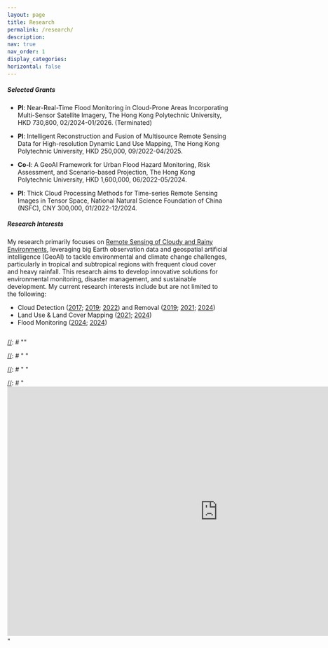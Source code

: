 ```yaml
---
layout: page
title: Research
permalink: /research/
description: 
nav: true
nav_order: 1
display_categories:
horizontal: false
---
```


##### **Selected Grants**  

- **PI**: Near-Real-Time Flood Monitoring in Cloud-Prone Areas Incorporating Multi-Sensor Satellite Imagery,  The Hong Kong Polytechnic University, HKD 730,800, 02/2024-01/2026. (Terminated)&emsp;

- **PI**: Intelligent Reconstruction and Fusion of Multisource Remote Sensing Data for High-resolution Dynamic Land Use Mapping, The Hong Kong Polytechnic University, HKD 250,000, 09/2022-04/2025.  &emsp;

- **Co-I**: A GeoAI Framework for Urban Flood Hazard Monitoring, Risk Assessment, and Scenario-based Projection, The Hong Kong Polytechnic University, HKD 1,600,000, 06/2022-05/2024.

- **PI**: Thick Cloud Processing Methods for Time-series Remote Sensing Images in Tensor Space,  National Natural Science Foundation of China (NSFC), CNY 300,000, 01/2022-12/2024.  &emsp;


##### **Research Interests**  

My research primarily focuses on <u>Remote Sensing of Cloudy and Rainy Environments</u>, leveraging big Earth observation data and geospatial artificial intelligence (GeoAI) to tackle environmental and climate change challenges, particularly in tropical and subtropical regions with frequent cloud cover and heavy rainfall. This research aims to develop innovative solutions for environmental monitoring, disaster management, and sustainable development. My current research interests include but are not limited to the following:

- Cloud Detection ([2017](https://zhiweili.net/assets/pdf/2017.3_RSE_Multi-feature%20combined%20cloud%20and%20cloud%20shadow%20detection%20in%20GaoFen-1%20wide%20field%20of%20view%20imagery.pdf); [2019](https://zhiweili.net/assets/pdf/2019.4_ISPRS%20P&RS_Deep%20learning%20based%20cloud%20detection%20for%20medium%20and%20high%20resolution%20remote%20sensing%20images%20of%20different%20sensors.pdf); [2022](https://zhiweili.net/assets/pdf/2022.6_ISPRS%20P&RS_Cloud%20and%20cloud%20shadow%20detection%20for%20optical%20satellite%20imagery%EF%BC%9AFeatures,%20algorithms,%20validation,%20and%20prospects.pdf)) and Removal ([2019](https://zhiweili.net/assets/pdf/2019.8_RS_Thick%20Cloud%20Removal%20in%20High-Resolution%20Satellite%20Images%20Using%20Stepwise%20Radiometric%20Adjustment%20and%20Residual%20Correction.pdf); [2021](https://zhiweili.net/assets/pdf/2021.7_ISPRS%20P&RS_Combined%20deep%20prior%20with%20low-rank%20tensor%20SVD%20for%20thick%20cloud%20removal%20in%20multitemporal%20images.pdf); [2024](https://zhiweili.net/assets/pdf/2024.10_ISPRS%20P&RS_Beyond%20clouds%EF%BC%9ASeamless%20flood%20mapping%20using%20Harmonized%20Landsat%20and%20Sentinel-2%20time%20series%20imagery%20and%20water%20occurrence%20data.pdf))
- Land Use & Land Cover Mapping ([2021](https://zhiweili.net/assets/pdf/2021.12_JAG_Time%20series%20remote%20sensing%20image%20classification%20framework%20using%20combination%20of%20deep%20learning%20and%20multiple%20classifiers%20system.pdf); [2024](https://zhiweili.net/assets/pdf/2024.7_RSE_Learning%20spectral-indices-fused%20deep%20models%20for%20time-series%20land%20use%20and%20land%20cover%20mapping%20in%20cloud-prone%20areas.pdf))
- Flood Monitoring ([2024](https://www.taylorfrancis.com/chapters/edit/10.1201/9781003244561-4/urban-flooding-monitoring-management-geospatial-perspective-zhiwei-li-cheolhee-yoo-qihao-weng); [2024](https://zhiweili.net/assets/pdf/2024.10_ISPRS%20P&RS_Beyond%20clouds%EF%BC%9ASeamless%20flood%20mapping%20using%20Harmonized%20Landsat%20and%20Sentinel-2%20time%20series%20imagery%20and%20water%20occurrence%20data.pdf))

<div class="slideshow-container">
    <div class="mySlides">
        <img src="../assets/img/research_cloud.jpg" alt="Cloud Detection and Removal">
    </div>
    <div class="mySlides">
        <img src="../assets/img/research_lulc.jpg" alt="Land Use & Land Cover Mapping">
    </div>
    <div class="mySlides">
        <img src="../assets/img/research_flood.jpg" alt="Flood Monitoring and Risk Assessment">
    </div>
    <!-- Add more slides as needed -->
</div>


<script>
    let slideIndex = 0;
    let slides = document.getElementsByClassName("mySlides");
    let totalSlides = slides.length;

    function showSlides() {
        for (let i = 0; i < totalSlides; i++) {
            slides[i].style.display = "none";
        }
        slideIndex++;
        if (slideIndex > totalSlides) {
            slideIndex = 1; // Restart from the first slide
        }
        slides[slideIndex - 1].style.display = "block";
        setTimeout(showSlides, 3000); // Change image every 3 seconds
    }
    
    showSlides();
</script>

<style>
    .slideshow-container * { box-sizing: border-box; }
    .slideshow-container {
        font-family: Arial, sans-serif; 
        margin: 0px auto;
        max-width: 960px; 
        position: relative; 
        background: #ffffff; /* Set background to white */
        overflow: hidden;
    }
    .slideshow-container .mySlides { 
        display: none; 
        text-align: center; /* Center the images */
    }
    .slideshow-container img {
        vertical-align: middle; /* middle */
        width: 100%;
        height: auto
        max-width: 960px;
        object-fit: cover;
    }
</style>



[//]: # "<html lang="en">"

[//]: # "<head>"

[//]: # "    <meta charset="UTF-8">"

[//]: # "    <meta name="viewport" content="width=device-width, initial-scale=1.0">"

[//]: # "    <title>Embedded Google Slides Slideshow</title>"

[//]: # "</head>"

[//]: # "<body>"

[//]: # "    <div>"

[//]: # "        <iframe src="https://docs.google.com/presentation/d/e/2PACX-1v.../embed?start=true&loop=true&delayms=3000" frameborder="0" width="960" height="569" allowfullscreen="true" mozallowfullscreen="true" webkitallowfullscreen="true"></iframe>"

[//]: # "    </div>"

[//]: # "</body>"

[//]: # "</html>"






[//]: # "- Cloud Detection &#40;[Li et al., 2017, RSE]&#40;https://zhiweili.net/assets/pdf/2017.3_RSE_Multi-feature%20combined%20cloud%20and%20cloud%20shadow%20detection%20in%20GaoFen-1%20wide%20field%20of%20view%20imagery.pdf&#41;; [Li et al., 2019, ISPRS P&RS]&#40;https://zhiweili.net/assets/pdf/2019.4_ISPRS%20P&RS_Deep%20learning%20based%20cloud%20detection%20for%20medium%20and%20high%20resolution%20remote%20sensing%20images%20of%20different%20sensors.pdf&#41;; [Li et al., 2022, ISPRS P&RS]&#40;https://zhiweili.net/assets/pdf/2022.6_ISPRS%20P&RS_Cloud%20and%20cloud%20shadow%20detection%20for%20optical%20satellite%20imagery%EF%BC%9AFeatures,%20algorithms,%20validation,%20and%20prospects.pdf&#41;&#41;"

[//]: # "- Cloud Removal &#40;[Li et al., 2019, RS]&#40;https://zhiweili.net/assets/pdf/2019.8_RS_Thick%20Cloud%20Removal%20in%20High-Resolution%20Satellite%20Images%20Using%20Stepwise%20Radiometric%20Adjustment%20and%20Residual%20Correction.pdf&#41;; [Zhang et al., 2021, ISPRS P&RS]&#40;https://zhiweili.net/assets/pdf/2021.7_ISPRS%20P&RS_Combined%20deep%20prior%20with%20low-rank%20tensor%20SVD%20for%20thick%20cloud%20removal%20in%20multitemporal%20images.pdf&#41;; [Li et al., 2024, ISPRS P&RS]&#40;https://zhiweili.net/assets/pdf/2024.10_ISPRS%20P&RS_Beyond%20clouds%EF%BC%9ASeamless%20flood%20mapping%20using%20Harmonized%20Landsat%20and%20Sentinel-2%20time%20series%20imagery%20and%20water%20occurrence%20data.pdf&#41;&#41;"

[//]: # "- Land Use & Land Cover Mapping &#40;[Li et al., 2024, RSE]&#40;https://zhiweili.net/assets/pdf/2024.7_RSE_Learning%20spectral-indices-fused%20deep%20models%20for%20time-series%20land%20use%20and%20land%20cover%20mapping%20in%20cloud-prone%20areas.pdf&#41;; [Dou et al., 2021, JAG]&#40;https://zhiweili.net/assets/pdf/2021.12_JAG_Time%20series%20remote%20sensing%20image%20classification%20framework%20using%20combination%20of%20deep%20learning%20and%20multiple%20classifiers%20system.pdf&#41;&#41;"

[//]: # "- Flood Monitoring and Risk Assessment &#40;[Li et al., 2024, ISPRS P&RS]&#40;https://zhiweili.net/assets/pdf/2024.10_ISPRS%20P&RS_Beyond%20clouds%EF%BC%9ASeamless%20flood%20mapping%20using%20Harmonized%20Landsat%20and%20Sentinel-2%20time%20series%20imagery%20and%20water%20occurrence%20data.pdf&#41;; [Li et al., 2024]&#40;https://www.taylorfrancis.com/chapters/edit/10.1201/9781003244561-4/urban-flooding-monitoring-management-geospatial-perspective-zhiwei-li-cheolhee-yoo-qihao-weng&#41;; [Li et al., 2024, IGARSS]&#40;https://zhiweili.net/assets/pdf/Conference%20Papers/2024_IGARSS_Can%20we%20reconstruct%20cloud-covered%20flooding%20areas%20in%20harmonized%20Landsat%20and%20Sentinel-2%20image%20time%20series.pdf&#41;&#41;"

[//]: # "- Geospatial Artificial Intelligence &#40;GeoAI&#41; &#40;[Li et al., 2019, ISPRS P&RS]&#40;https://zhiweili.net/assets/pdf/2019.4_ISPRS%20P&RS_Deep%20learning%20based%20cloud%20detection%20for%20medium%20and%20high%20resolution%20remote%20sensing%20images%20of%20different%20sensors.pdf&#41;; [Yuan et al., 2020, RSE]&#40;https://zhiweili.net/assets/pdf/2020.5_RSE_Deep%20learning%20in%20environmental%20remote%20sensing%EF%BC%9AAchievements%20and%20challenges.pdf&#41;; [Li et al., 2024, RSE]&#40;https://zhiweili.net/assets/pdf/2024.7_RSE_Learning%20spectral-indices-fused%20deep%20models%20for%20time-series%20land%20use%20and%20land%20cover%20mapping%20in%20cloud-prone%20areas.pdf&#41;&#41;"

